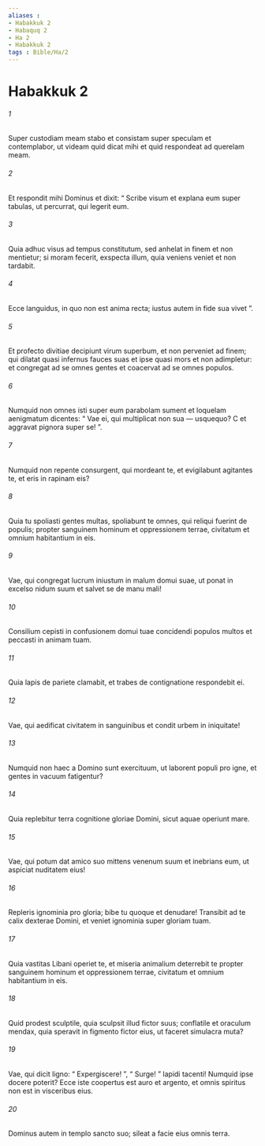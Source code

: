 ```yaml
---
aliases : 
- Habakkuk 2
- Habaquq 2
- Ha 2
- Habakkuk 2
tags : Bible/Ha/2
---
```


# Habakkuk 2

###### 1
Super custodiam meam stabo et consistam super speculam et contemplabor, ut videam quid dicat mihi et quid respondeat ad querelam meam.
###### 2
Et respondit mihi Dominus et dixit: “ Scribe visum et explana eum super tabulas, ut percurrat, qui legerit eum.
###### 3
Quia adhuc visus ad tempus constitutum, sed anhelat in finem et non mentietur; si moram fecerit, exspecta illum, quia veniens veniet et non tardabit.
###### 4
Ecce languidus, in quo non est anima recta; iustus autem in fide sua vivet ”.
###### 5
Et profecto divitiae decipiunt virum superbum, et non perveniet ad finem; qui dilatat quasi infernus fauces suas et ipse quasi mors et non adimpletur: et congregat ad se omnes gentes et coacervat ad se omnes populos.
###### 6
Numquid non omnes isti super eum parabolam sument et loquelam aenigmatum dicentes: “ Vae ei, qui multiplicat non sua — usquequo? C et aggravat pignora super se! ”.
###### 7
Numquid non repente consurgent, qui mordeant te, et evigilabunt agitantes te, et eris in rapinam eis?
###### 8
Quia tu spoliasti gentes multas, spoliabunt te omnes, qui reliqui fuerint de populis; propter sanguinem hominum et oppressionem terrae, civitatum et omnium habitantium in eis.
###### 9
Vae, qui congregat lucrum iniustum in malum domui suae, ut ponat in excelso nidum suum et salvet se de manu mali!
###### 10
Consilium cepisti in confusionem domui tuae concidendi populos multos et peccasti in animam tuam.
###### 11
Quia lapis de pariete clamabit, et trabes de contignatione respondebit ei.
###### 12
Vae, qui aedificat civitatem in sanguinibus et condit urbem in iniquitate!
###### 13
Numquid non haec a Domino sunt exercituum, ut laborent populi pro igne, et gentes in vacuum fatigentur?
###### 14
Quia replebitur terra cognitione gloriae Domini, sicut aquae operiunt mare.
###### 15
Vae, qui potum dat amico suo mittens venenum suum et inebrians eum, ut aspiciat nuditatem eius!
###### 16
Repleris ignominia pro gloria; bibe tu quoque et denudare! Transibit ad te calix dexterae Domini, et veniet ignominia super gloriam tuam.
###### 17
Quia vastitas Libani operiet te, et miseria animalium deterrebit te propter sanguinem hominum et oppressionem terrae, civitatum et omnium habitantium in eis.
###### 18
Quid prodest sculptile, quia sculpsit illud fictor suus; conflatile et oraculum mendax, quia speravit in figmento fictor eius, ut faceret simulacra muta?
###### 19
Vae, qui dicit ligno: “ Expergiscere! ”, “ Surge! ” lapidi tacenti! Numquid ipse docere poterit? Ecce iste coopertus est auro et argento, et omnis spiritus non est in visceribus eius.
###### 20
Dominus autem in templo sancto suo; sileat a facie eius omnis terra.
